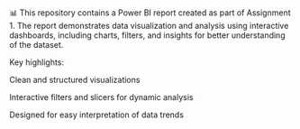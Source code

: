 📊 This repository contains a Power BI report created as part of Assignment 1. The report demonstrates data visualization and analysis using interactive dashboards, including charts, filters, and insights for better understanding of the dataset.

Key highlights:

Clean and structured visualizations

Interactive filters and slicers for dynamic analysis

Designed for easy interpretation of data trends
